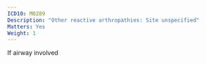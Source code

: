```yaml
---
ICD10: M0289
Description: "Other reactive arthropathies: Site unspecified"
Matters: Yes
Weight: 1
---
```

If airway involved
